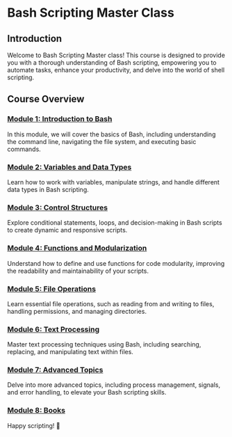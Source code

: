 # Bash Scripting Master Class

## Introduction

Welcome to Bash Scripting Master class! This course is designed to provide you with a thorough understanding of Bash scripting, empowering you to automate tasks, enhance your productivity, and delve into the world of shell scripting.

## Course Overview

### [Module 1: Introduction to Bash](./1-introduction-to-bash/)

In this module, we will cover the basics of Bash, including understanding the command line, navigating the file system, and executing basic commands.

### [Module 2: Variables and Data Types](./2-variables-and-data-types/)

Learn how to work with variables, manipulate strings, and handle different data types in Bash scripting.

### [Module 3: Control Structures](./3-control-structures/)

Explore conditional statements, loops, and decision-making in Bash scripts to create dynamic and responsive scripts.

### [Module 4: Functions and Modularization](./4-functions-and-modularization/)

Understand how to define and use functions for code modularity, improving the readability and maintainability of your scripts.

### [Module 5: File Operations](./5-file-operations/)

Learn essential file operations, such as reading from and writing to files, handling permissions, and managing directories.

### [Module 6: Text Processing](./6-text-processing/)

Master text processing techniques using Bash, including searching, replacing, and manipulating text within files.

### [Module 7: Advanced Topics](./7-advanced-topics/)

Delve into more advanced topics, including process management, signals, and error handling, to elevate your Bash scripting skills.

### [Module 8: Books](./8-books/)

Happy scripting! 🚀
